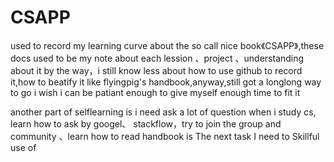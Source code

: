 # CSAPP
used to record my learning curve about the so call nice book《CSAPP》,these docs used to be my note about each lession 、project 、understanding about it
by the way，i still know less about how to use github to record it,how to beatify it like flyingpig's handbook,anyway,still got a longlong way to go
i wish  i can be patiant enough to give myself enough time  to fit it  

another part of selflearning is i need ask a lot of question when i study cs, learn how to ask by googel、 stackflow，try to join the group and community 、learn how to read handbook is The next task I need to Skillful use of  
